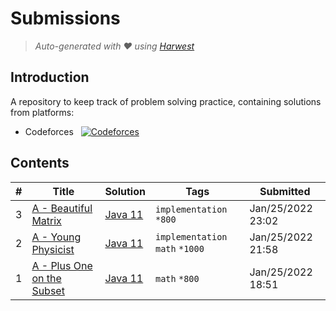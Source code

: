 Submissions
======================
> *Auto-generated with ❤ using [Harwest](https://github.com/nileshsah/harwest-tool)*

## Introduction

A repository to keep track of problem solving practice, containing solutions from platforms:
* Codeforces &nbsp; [![Codeforces](https://run.kaist.ac.kr/badges/codeforces/lonewolf235.svg)](https://codeforces.com/profile/lonewolf235)


## Contents

| # | Title | Solution | Tags | Submitted |
|---| ----- | -------- | ---- | --------- |
3 | [A - Beautiful Matrix](https://codeforces.com/contest/263/problem/A) | [Java 11](./codeforces/263/A.java) | `implementation` `*800` | Jan/25/2022 23:02 | 
2 | [A - Young Physicist](https://codeforces.com/contest/69/problem/A) | [Java 11](./codeforces/69/A.java) | `implementation` `math` `*1000` | Jan/25/2022 21:58 | 
1 | [A - Plus One on the Subset](https://codeforces.com/contest/1624/problem/A) | [Java 11](./codeforces/1624/A.java) | `math` `*800` | Jan/25/2022 18:51 | 